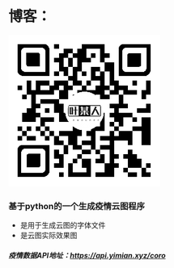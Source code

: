 # 博客：

![博客地址](https://github.com/YeSomeone/python-CloudAtlas/blob/master/%E5%8D%9A%E5%AE%A2.png)

### 基于python的一个生成疫情云图程序
* 是用于生成云图的字体文件
* 是云图实际效果图

##### 疫情数据API地址：https://api.yimian.xyz/coro



